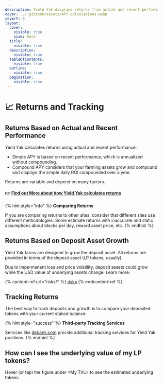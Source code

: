 ```yaml
---
description: Yield Yak displays returns from actual and recent performance
cover: ../.gitbook/assets/APY calculations.webp
coverY: 0
layout:
  cover:
    visible: true
    size: hero
  title:
    visible: true
  description:
    visible: true
  tableOfContents:
    visible: true
  outline:
    visible: true
  pagination:
    visible: true
---
```


# 📈 Returns and Tracking

## Returns Based on Actual and Recent Performance

Yield Yak calculates returns using actual and recent performance.

* Simple APY is based on recent performance, which is annualized without compounding.
* Compound APY considers that your farming assets grow and compound and displays the simple daily ROI compounded over a year.

Returns are variable and depend on many factors. &#x20;

#### 👉 [Find out More about how Yield Yak calculates returns](returns.md#find-out-more-about-how-yield-yak-calculates-returns)



{% hint style="info" %}
**Comparing Returns**

If you are comparing returns to other sites, consider that different sites use different methodologies. Some estimate returns with inaccurate and static assumptions about blocks per day, reward asset price, etc.
{% endhint %}

## Returns Based on Deposit Asset Growth

Yield Yak farms are designed to grow the deposit asset. All returns are provided in terms of the deposit asset (LP tokens, usually).

Due to impermanent loss and price volatility, deposit assets could grow while the USD value of underlying assets change. Learn more:

{% content-ref url="risks/" %}
[risks](risks/)
{% endcontent-ref %}

## Tracking Returns

The best way to track deposits and growth is to compare your deposited tokens with your current staked balance.

{% hint style="success" %}
**Third-party Tracking Services**

Services like [debank.com](https://debank.com) provide additional tracking services for Yield Yak positions.
{% endhint %}

## How can I see the underlying value of my LP tokens?

Hover (or tap) the figure under \<My TVL> to see the estimated underlying tokens.


